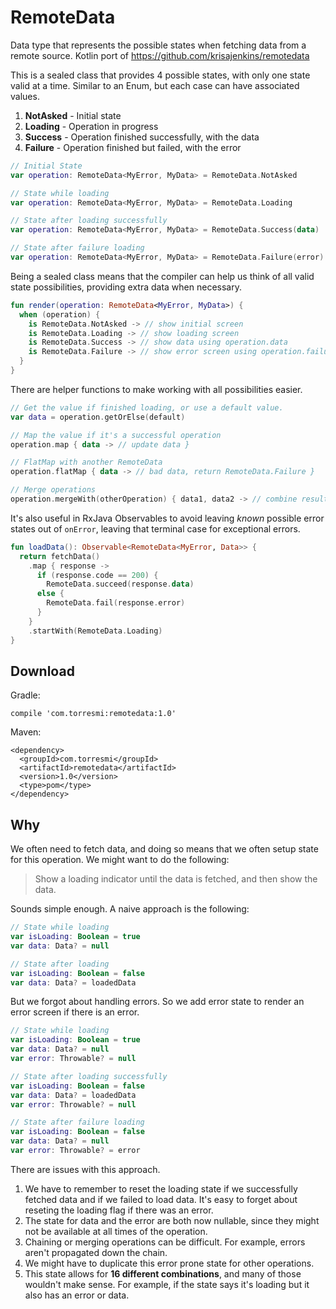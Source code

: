 # RemoteData
Data type that represents the possible states when fetching data from a remote source. Kotlin port of https://github.com/krisajenkins/remotedata

This is a sealed class that provides 4 possible states, with only one state valid at a time. Similar to an Enum, but each case can have associated values. 
 
 1. **NotAsked** - Initial state
 2. **Loading** - Operation in progress
 3. **Success** - Operation finished successfully, with the data
 4. **Failure** - Operation finished but failed, with the error 
 
 
 ```kotlin
 // Initial State 
 var operation: RemoteData<MyError, MyData> = RemoteData.NotAsked
 
 // State while loading
 var operation: RemoteData<MyError, MyData> = RemoteData.Loading

 // State after loading successfully
 var operation: RemoteData<MyError, MyData> = RemoteData.Success(data)
 
 // State after failure loading
 var operation: RemoteData<MyError, MyData> = RemoteData.Failure(error)
 ```
 
Being a sealed class means that the compiler can help us think of all valid state possibilities, providing extra data when necessary.

```kotlin
fun render(operation: RemoteData<MyError, MyData>) {
  when (operation) {
    is RemoteData.NotAsked -> // show initial screen
    is RemoteData.Loading -> // show loading screen 
    is RemoteData.Success -> // show data using operation.data
    is RemoteData.Failure -> // show error screen using operation.failure
  }
}
```

There are helper functions to make working with all possibilities easier. 

```kotlin
// Get the value if finished loading, or use a default value. 
var data = operation.getOrElse(default)

// Map the value if it's a successful operation
operation.map { data -> // update data }

// FlatMap with another RemoteData 
operation.flatMap { data -> // bad data, return RemoteData.Failure } 

// Merge operations
operation.mergeWith(otherOperation) { data1, data2 -> // combine results }
```

It's also useful in RxJava Observables to avoid leaving _known_ possible error states out of `onError`, leaving that terminal case for exceptional errors.

```kotlin
fun loadData(): Observable<RemoteData<MyError, Data>> {
  return fetchData()
    .map { response -> 
      if (response.code == 200) {
        RemoteData.succeed(response.data)
      else {
        RemoteData.fail(response.error)
      }
    }
    .startWith(RemoteData.Loading)
}
```

## Download
Gradle: 
```
compile 'com.torresmi:remotedata:1.0'
```
Maven:
```
<dependency>
  <groupId>com.torresmi</groupId>
  <artifactId>remotedata</artifactId>
  <version>1.0</version>
  <type>pom</type>
</dependency>
```

## Why 
We often need to fetch data, and doing so means that we often setup state for this operation. We might want to do the following: 

> Show a loading indicator until the data is fetched, and then show the data.

Sounds simple enough. A naive approach is the following:

 ```kotlin
 // State while loading
 var isLoading: Boolean = true
 var data: Data? = null

 // State after loading
 var isLoading: Boolean = false
 var data: Data? = loadedData

 ```
 But we forgot about handling errors. So we add error state to render an error screen if there is an error. 
 
 ```kotlin
 // State while loading
 var isLoading: Boolean = true
 var data: Data? = null
 var error: Throwable? = null

 // State after loading successfully
 var isLoading: Boolean = false
 var data: Data? = loadedData
 var error: Throwable? = null
 
 // State after failure loading
 var isLoading: Boolean = false
 var data: Data? = null
 var error: Throwable? = error

 ```
 
 There are issues with this approach. 
 1. We have to remember to reset the loading state if we successfully fetched data and if we failed to load data. It's easy to forget about reseting the loading flag if there was an error. 
 2. The state for data and the error are both now nullable, since they might not be available at all times of the operation.
 3. Chaining or merging operations can be difficult. For example, errors aren't propagated down the chain.
 3. We might have to duplicate this error prone state for other operations.
 4. This state allows for **16 different combinations**, and many of those wouldn't make sense. For example, if the state says it's loading but it also has an error or data. 
 
 

